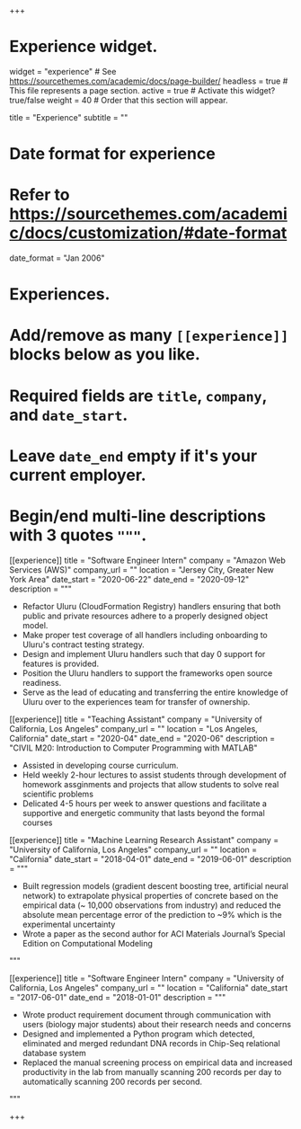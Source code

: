 +++
# Experience widget.
widget = "experience"  # See https://sourcethemes.com/academic/docs/page-builder/
headless = true  # This file represents a page section.
active = true  # Activate this widget? true/false
weight = 40  # Order that this section will appear.

title = "Experience"
subtitle = ""

# Date format for experience
#   Refer to https://sourcethemes.com/academic/docs/customization/#date-format
date_format = "Jan 2006"

# Experiences.
#   Add/remove as many `[[experience]]` blocks below as you like.
#   Required fields are `title`, `company`, and `date_start`.
#   Leave `date_end` empty if it's your current employer.
#   Begin/end multi-line descriptions with 3 quotes `"""`.
[[experience]]
  title = "Software Engineer Intern"
  company = "Amazon Web Services (AWS)"
  company_url = ""
  location = "Jersey City, Greater New York Area"
  date_start = "2020-06-22"
  date_end = "2020-09-12"
  description = """
  * Refactor Uluru (CloudFormation Registry) handlers ensuring that both public and private resources adhere to a properly designed object model.
  * Make proper test coverage of all handlers including onboarding to Uluru's contract testing strategy.
  * Design and implement Uluru handlers such that day 0 support for features is provided.
  * Position the Uluru handlers to support the frameworks open source readiness.
  * Serve as the lead of educating and transferring the entire knowledge of Uluru over to the experiences team for transfer of ownership.

[[experience]]
  title = "Teaching Assistant"
  company = "University of California, Los Angeles"
  company_url = ""
  location = "Los Angeles, California"
  date_start = "2020-04"
  date_end = "2020-06"
  description = "CIVIL M20: Introduction to Computer Programming with MATLAB"
  * Assisted in developing course curriculum.
  * Held weekly 2-hour lectures to assist students through development of homework assginments and projects that allow students to solve real scientific problems
  * Delicated 4-5 hours per week to answer questions and facilitate a supportive and energetic community that lasts beyond the formal courses
  
[[experience]]
  title = "Machine Learning Research Assistant"
  company = "University of California, Los Angeles"
  company_url = ""
  location = "California"
  date_start = "2018-04-01"
  date_end = "2019-06-01"
  description = """
  * Built regression models (gradient descent boosting tree, artificial neural network) to extrapolate physical properties of concrete based on the empirical data (~ 10,000 observations from industry) and reduced the absolute mean percentage error of the prediction to ~9% which is the experimental uncertainty
  * Wrote a paper as the second author for ACI Materials Journal’s Special Edition on Computational Modeling

  """

[[experience]]
  title = "Software Engineer Intern"
  company = "University of California, Los Angeles"
  company_url = ""
  location = "California"
  date_start = "2017-06-01"
  date_end = "2018-01-01"
  description = """
  * Wrote product requirement document through communication with users (biology major students) about their research needs and concerns
  * Designed and implemented a Python program which detected, eliminated and merged redundant DNA records in Chip-Seq relational database system 
  * Replaced the manual screening process on empirical data and increased productivity in the lab from manually scanning 200 records per day to automatically scanning 200 records per second.

  
  """

+++
